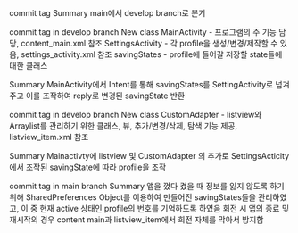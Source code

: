 commit tag <first commit>
  Summary
    main에서 develop branch로 분기


commit tag <saving state intent structure> in develop branch
  New class
    MainActivity - 프로그램의 주 기능 담당, content_main.xml 참조
    SettingsActivity - 각 profile을 생성/변경/제작할 수 있음, settings_activity.xml 참조
    savingStates - profile에 들어갈 저장할 state들에 대한 클래스
  
  Summary
    MainActivity에서 Intent를 통해 savingStates를 SettingActivity로 넘겨주고 이를 조작하여 reply로 변경된 savingState 반환
  
  
commit tag <list view> in develop branch
  New class
    CustomAdapter - listview와 Arraylist<savingStates>를 관리하기 위한 클래스, 뷰, 추가/변경/삭제, 탐색 기능 제공, listview_item.xml 참조
  
  Summary
    Mainactivty에 listview 및 CustomAdapter 의 추가로 SettingsActicity에서 조작된 savingState에 따라 profile을 조작


commit tag <list view> in main branch
  Summary
    앱을 껐다 켰을 때 정보를 잃지 않도록 하기 위해 SharedPreferences Object를 이용하여 만들어진 savingStates들을 관리하였고, 
    이 중 현재 active 상태인 profile의 번호를 기억하도록 하였음
    회전 시 앱의 종료 및 재시작의 경우 content main과 listview_item에서 회전 자체를 막아서 방지함
    
